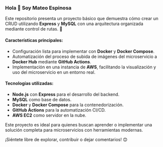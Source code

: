 ### Hola 👋 Soy Mateo Espinosa

Este repositorio presenta un proyecto básico que demuestra cómo crear un CRUD utilizando **Express** y **MySQL** con una arquitectura organizada mediante control de rutas. 🚀  

#### Características principales:  
- Configuración lista para implementar con **Docker** y **Docker Compose**.  
- Automatización del proceso de subida de imágenes del microservicio a **Docker Hub** mediante **GitHub Actions**.  
- Implementación en una instancia de **AWS**, facilitando la visualización y uso del microservicio en un entorno real.  

#### Tecnologías utilizadas:
- **Node.js** con **Express** para el desarrollo del backend.  
- **MySQL** como base de datos.  
- **Docker** y **Docker Compose** para la contenedorización.  
- **GitHub Actions** para la automatización CI/CD.  
- **AWS EC2** como servidor en la nube.  

Este proyecto es ideal para quienes buscan aprender o implementar una solución completa para microservicios con herramientas modernas.  

¡Siéntete libre de explorar, contribuir o dejar comentarios! 😊  
